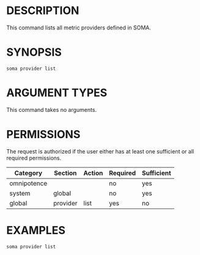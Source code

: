 # DESCRIPTION

This command lists all metric providers defined in SOMA.

# SYNOPSIS

```
soma provider list
```

# ARGUMENT TYPES

This command takes no arguments.

# PERMISSIONS

The request is authorized if the user either has at least one
sufficient or all required permissions.

Category | Section | Action | Required | Sufficient
 ------- | ------- | ------ | -------- | ----------
omnipotence | | | no | yes
system | global | | no | yes
global | provider | list | yes | no

# EXAMPLES

```
soma provider list
```
